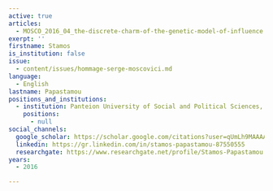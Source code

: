 ```yaml
---
active: true
articles:
  - MOSCO_2016_04_the-discrete-charm-of-the-genetic-model-of-influence
exerpt: ''
firstname: Stamos
is_institution: false
issue:
  - content/issues/hommage-serge-moscovici.md
language:
  - English
lastname: Papastamou
positions_and_institutions:
  - institution: Panteion University of Social and Political Sciences, Greece
    positions:
      - null
social_channels:
  google_scholar: https://scholar.google.com/citations?user=qUmLh9MAAAAJ&hl=fr
  linkedin: https://gr.linkedin.com/in/stamos-papastamou-87550555
  researchgate: https://www.researchgate.net/profile/Stamos-Papastamou
years:
  - 2016

---
```

